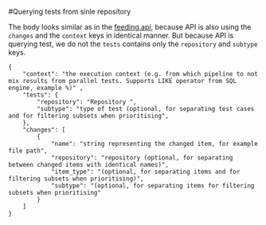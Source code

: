 #Querying tests from sinle repository

The body looks similar as in the [feeding.api](feeding_api.md), because API is also using the `changes` and the
`context` keys in identical manner. But because API is querying test, we do not the `tests` contains only the 
`repository` and  `subtype` keys. 

```
{
    "context": "the execution context (e.g. from which pipeline to not mix results from parallel tests. Supports LIKE operator from SQL engine, example %)" ,
    "tests": {
        "repository": "Repository ",
        "subtype": "type of test (optional, for separating test cases and for filtering subsets when prioritising",
    },
    "changes": [
        {
            "name": "string representing the changed item, for example file path",
            "repository": "repository (optional, for separating between changed items with identical names)",
            "item_type": "(optional, for separating items and for filtering subsets when prioritising)",
            "subtype": "(optional, for separating items for filtering subsets when prioritising"
        }
    ]
}
```
